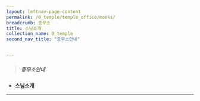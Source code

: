 ```yaml
---
layout: leftnav-page-content
permalink: /0_temple/temple_office/monks/
breadcrumb: 종무소
title: 스님소개
collection_name: 0_temple
second_nav_title: "종무소안내"


---
```


> ##### **종무소안내**

* **스님소개**
---

